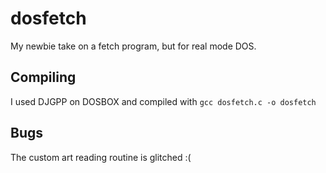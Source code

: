 # dosfetch
My newbie take on a fetch program, but for real mode DOS.

## Compiling
I used DJGPP on DOSBOX and compiled with `gcc dosfetch.c -o dosfetch`

## Bugs
The custom art reading routine is glitched :(
